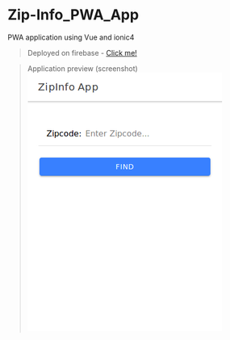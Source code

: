 # Zip-Info_PWA_App
PWA application using Vue and ionic4

> Deployed on firebase -
[Click me!](https://zip-info.firebaseapp.com)


> Application preview (screenshot)
![application main page](https://github.com/samshanmukh/Zip-Info_PWA_App/blob/master/zip-info_pwa/App-Screenshot.png "App main page")
